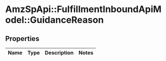 # AmzSpApi::FulfillmentInboundApiModel::GuidanceReason

## Properties
Name | Type | Description | Notes
------------ | ------------- | ------------- | -------------

